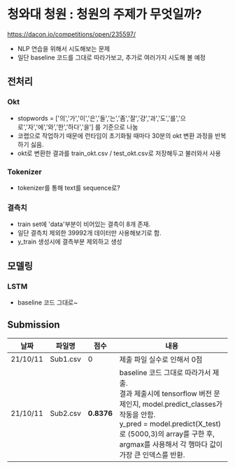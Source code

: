 # 청와대 청원 : 청원의 주제가 무엇일까?
https://dacon.io/competitions/open/235597/

- NLP 연습을 위해서 시도해보는 문제
- 일단 baseline 코드를 그대로 따라가보고, 추가로 여러가지 시도해 볼 예정

## 전처리
### Okt 
- stopwords = ['의','가','이','은','들','는','좀','잘','걍','과','도','를','으로','자','에','와','한','하다','을']
를 기준으로 나눔
- 코랩으로 작업하기 때문에 런타임이 초기화될 때마다 30분의 okt 변환 과정을 반복하기 싫음.
- okt로 변환한 결과를 train_okt.csv / test_okt.csv로 저장해두고 불러와서 사용

### Tokenizer
- tokenizer를 통해 text를 sequence로?

### 결측치
- train set에 'data'부분이 비어있는 결측이 8개 존재.
- 일단 결측치 제외한 39992개 데이터만 사용해보기로 함.
- y_train 생성시에 결측부분 제외하고 생성

## 모델링
### LSTM
- baseline 코드 그대로~

## Submission
|날짜|파일명|점수|내용|
|------|---|---|------|
|21/10/11|Sub1.csv|0| 제출 파일 실수로 인해서 0점
|21/10/11|Sub2.csv|**0.8376**|baseline 코드 그대로 따라가서 제출. </br> 결과 제출시에 tensorflow 버전 문제인지, model.predict_classes가 작동을 안함. </br> y_pred = model.predict(X_test)로 (5000,3)의 array를 구한 후, argmax를 사용해서 각 행마다 값이 가장 큰 인덱스를 반환.
